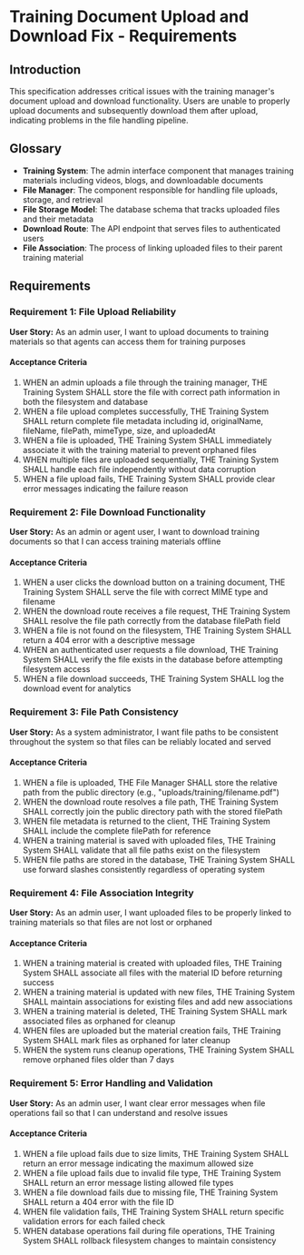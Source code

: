 # Training Document Upload and Download Fix - Requirements

## Introduction

This specification addresses critical issues with the training manager's document upload and download functionality. Users are unable to properly upload documents and subsequently download them after upload, indicating problems in the file handling pipeline.

## Glossary

- **Training System**: The admin interface component that manages training materials including videos, blogs, and downloadable documents
- **File Manager**: The component responsible for handling file uploads, storage, and retrieval
- **File Storage Model**: The database schema that tracks uploaded files and their metadata
- **Download Route**: The API endpoint that serves files to authenticated users
- **File Association**: The process of linking uploaded files to their parent training material

## Requirements

### Requirement 1: File Upload Reliability

**User Story:** As an admin user, I want to upload documents to training materials so that agents can access them for training purposes

#### Acceptance Criteria

1. WHEN an admin uploads a file through the training manager, THE Training System SHALL store the file with correct path information in both the filesystem and database
2. WHEN a file upload completes successfully, THE Training System SHALL return complete file metadata including id, originalName, fileName, filePath, mimeType, size, and uploadedAt
3. WHEN a file is uploaded, THE Training System SHALL immediately associate it with the training material to prevent orphaned files
4. WHEN multiple files are uploaded sequentially, THE Training System SHALL handle each file independently without data corruption
5. WHEN a file upload fails, THE Training System SHALL provide clear error messages indicating the failure reason

### Requirement 2: File Download Functionality

**User Story:** As an admin or agent user, I want to download training documents so that I can access training materials offline

#### Acceptance Criteria

1. WHEN a user clicks the download button on a training document, THE Training System SHALL serve the file with correct MIME type and filename
2. WHEN the download route receives a file request, THE Training System SHALL resolve the file path correctly from the database filePath field
3. WHEN a file is not found on the filesystem, THE Training System SHALL return a 404 error with a descriptive message
4. WHEN an authenticated user requests a file download, THE Training System SHALL verify the file exists in the database before attempting filesystem access
5. WHEN a file download succeeds, THE Training System SHALL log the download event for analytics

### Requirement 3: File Path Consistency

**User Story:** As a system administrator, I want file paths to be consistent throughout the system so that files can be reliably located and served

#### Acceptance Criteria

1. WHEN a file is uploaded, THE File Manager SHALL store the relative path from the public directory (e.g., "uploads/training/filename.pdf")
2. WHEN the download route resolves a file path, THE Training System SHALL correctly join the public directory path with the stored filePath
3. WHEN file metadata is returned to the client, THE Training System SHALL include the complete filePath for reference
4. WHEN a training material is saved with uploaded files, THE Training System SHALL validate that all file paths exist on the filesystem
5. WHEN file paths are stored in the database, THE Training System SHALL use forward slashes consistently regardless of operating system

### Requirement 4: File Association Integrity

**User Story:** As an admin user, I want uploaded files to be properly linked to training materials so that files are not lost or orphaned

#### Acceptance Criteria

1. WHEN a training material is created with uploaded files, THE Training System SHALL associate all files with the material ID before returning success
2. WHEN a training material is updated with new files, THE Training System SHALL maintain associations for existing files and add new associations
3. WHEN a training material is deleted, THE Training System SHALL mark associated files as orphaned for cleanup
4. WHEN files are uploaded but the material creation fails, THE Training System SHALL mark files as orphaned for later cleanup
5. WHEN the system runs cleanup operations, THE Training System SHALL remove orphaned files older than 7 days

### Requirement 5: Error Handling and Validation

**User Story:** As an admin user, I want clear error messages when file operations fail so that I can understand and resolve issues

#### Acceptance Criteria

1. WHEN a file upload fails due to size limits, THE Training System SHALL return an error message indicating the maximum allowed size
2. WHEN a file upload fails due to invalid file type, THE Training System SHALL return an error message listing allowed file types
3. WHEN a file download fails due to missing file, THE Training System SHALL return a 404 error with the file ID
4. WHEN file validation fails, THE Training System SHALL return specific validation errors for each failed check
5. WHEN database operations fail during file operations, THE Training System SHALL rollback filesystem changes to maintain consistency
